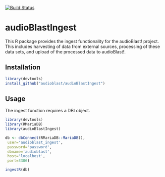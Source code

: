 [![Build Status](https://travis-ci.org/audioblast/audioBlastIngest.svg?branch=master)](https://travis-ci.org/audioblast/audioBlastIngest)

# audioBlastIngest
This R package provides the ingest functionality for the audioBlast! project. This includes harvesting of data from external sources, processing of these data sets, and upload of the processed data to audioBlast!.

## Installation
````R
library(devtools)
install_github("audioblast/audioBlastIngest")
````

## Usage
The ingest function requires a DBI object.
````R
library(devtools)
library(RMariaDB)
library(audioBlastIngest)

db <- dbConnect(RMariaDB::MariaDB(), 
 user='audioblast_ingest', 
 password='password', 
 dbname='audioblast', 
 host='localhost', 
 port=3306)

ingestR(db)
````
